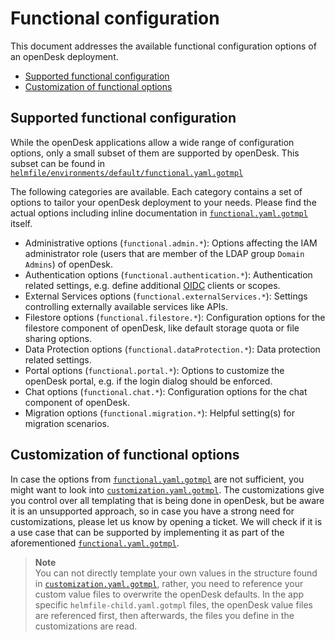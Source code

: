 <!--
SPDX-FileCopyrightText: 2025 Zentrum für Digitale Souveränität der Öffentlichen Verwaltung (ZenDiS) GmbH
SPDX-License-Identifier: Apache-2.0
-->

<h1>Functional configuration</h1>

This document addresses the available functional configuration options of an openDesk deployment.

<!-- TOC -->
* [Supported functional configuration](#supported-functional-configuration)
* [Customization of functional options](#customization-of-functional-options)
<!-- TOC -->

## Supported functional configuration

While the openDesk applications allow a wide range of configuration options, only a small subset of them are supported by openDesk. This subset can be found in [`helmfile/environments/default/functional.yaml.gotmpl`](../helmfile/environments/default/functional.yaml.gotmpl)

The following categories are available. Each category contains a set of options to tailor your openDesk deployment to your needs. Please find the actual options including inline documentation in [`functional.yaml.gotmpl`](../helmfile/environments/default/functional.yaml.gotmpl) itself.

* Administrative options (`functional.admin.*`): Options affecting the IAM administrator role (users that are member of the LDAP group `Domain Admins`) of openDesk.
* Authentication options (`functional.authentication.*`): Authentication related settings, e.g. define additional [OIDC](https://en.wikipedia.org/wiki/OpenID#OpenID_Connect_(OIDC)) clients or scopes.
* External Services options (`functional.externalServices.*`): Settings controlling externally available services like APIs.
* Filestore options (`functional.filestore.*`): Configuration options for the filestore component of openDesk, like default storage quota or file sharing options.
* Data Protection options (`functional.dataProtection.*`): Data protection related settings.
* Portal options (`functional.portal.*`): Options to customize the openDesk portal, e.g. if the login dialog should be enforced.
* Chat options (`functional.chat.*`): Configuration options for the chat component of openDesk.
* Migration options (`functional.migration.*`): Helpful setting(s) for migration scenarios.

## Customization of functional options

In case the options from [`functional.yaml.gotmpl`](../helmfile/environments/default/functional.yaml.gotmpl) are not sufficient, you might want to look into [`customization.yaml.gotmpl`](../helmfile/environments/default/customization.yaml.gotmpl). The customizations give you control over all templating that is being done in openDesk, but be aware it is an unsupported approach, so in case you have a strong need for customizations, please let us know by opening a ticket. We will check if it is a use case that can be supported by implementing it as part of the aforementioned [`functional.yaml.gotmpl`](../helmfile/environments/default/functional.yaml.gotmpl).

> **Note<br>**
> You can not directly template your own values in the structure found in [`customization.yaml.gotmpl`](../helmfile/environments/default/customization.yaml.gotmpl), rather, you need to reference your custom value files to overwrite the openDesk defaults. In the app specific `helmfile-child.yaml.gotmpl` files, the openDesk value files are referenced first, then afterwards, the files you define in the customizations are read.
